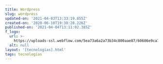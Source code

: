 ```yaml
---
title: Wordpress
slug: wordpress
updated-on: '2021-04-03T13:33:19.855Z'
created-on: '2020-06-10T19:38:28.226Z'
published-on: '2021-04-04T13:11:02.385Z'
f_logo:
  url: >-
    https://uploads-ssl.webflow.com/5ea73a6a2a73b34c800aae87/60686e9ca7e78248872e235b_WordPress_blue_logo.svg.png
  alt: null
layout: '[tecnologias].html'
tags: tecnologias
---
```



